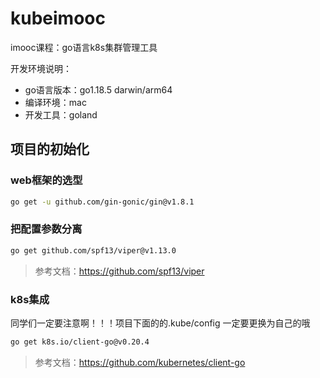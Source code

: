 # kubeimooc

imooc课程：go语言k8s集群管理工具

开发环境说明：
- go语言版本：go1.18.5 darwin/arm64
- 编译环境：mac
- 开发工具：goland

## 项目的初始化

### web框架的选型
```bash
go get -u github.com/gin-gonic/gin@v1.8.1
```

### 把配置参数分离

```bash
go get github.com/spf13/viper@v1.13.0
```

> 参考文档：https://github.com/spf13/viper

### k8s集成

同学们一定要注意啊！！！项目下面的的.kube/config 一定要更换为自己的哦

```bash
go get k8s.io/client-go@v0.20.4
```

> 参考文档：https://github.com/kubernetes/client-go

